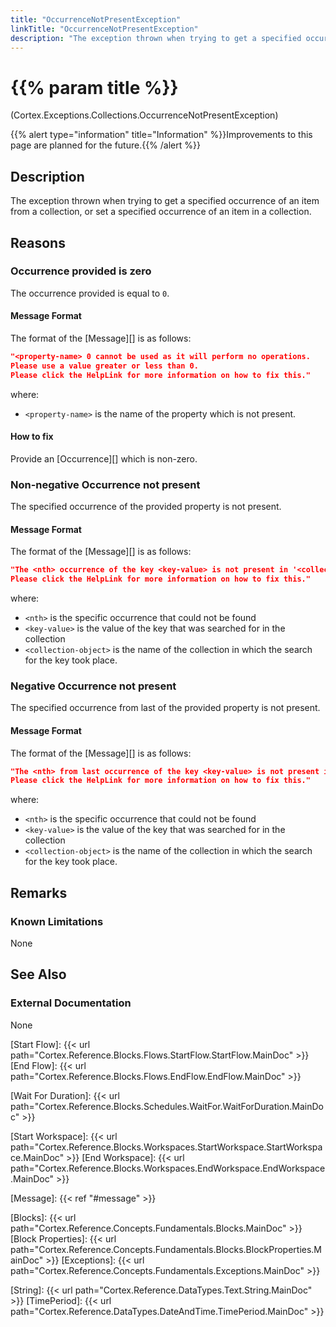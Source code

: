 ```yaml
---
title: "OccurrenceNotPresentException"
linkTitle: "OccurrenceNotPresentException"
description: "The exception thrown when trying to get a specified occurrence of an item from a collection, or set a specified occurrence of an item in a collection."
---
```


# {{% param title %}}

<p class="namespace">(Cortex.Exceptions.Collections.OccurrenceNotPresentException)</p>
{{% alert type="information" title="Information" %}}Improvements to this page are planned for the future.{{% /alert %}}

## Description

The exception thrown when trying to get a specified occurrence of an item from a collection, or set a specified occurrence of an item in a collection.

## Reasons

### Occurrence provided is zero

The occurrence provided is equal to `0`.

#### Message Format

The format of the [Message][] is as follows:

```json
"<property-name> 0 cannot be used as it will perform no operations. 
Please use a value greater or less than 0.
Please click the HelpLink for more information on how to fix this."
```

where:

* `<property-name>` is the name of the property which is not present.

#### How to fix

Provide an [Occurrence][] which is non-zero.

### Non-negative Occurrence not present

The specified occurrence of the provided property is not present.

#### Message Format

The format of the [Message][] is as follows:

```json
"The <nth> occurrence of the key <key-value> is not present in '<collection-object>'
Please click the HelpLink for more information on how to fix this."
```

where:

* `<nth>` is the specific occurrence that could not be found
* `<key-value>` is the value of the key that was searched for in the collection
* `<collection-object>` is the name of the collection in which the search for the key took place.

### Negative Occurrence not present

The specified occurrence from last of the provided property is not present.

#### Message Format

The format of the [Message][] is as follows:

```json
"The <nth> from last occurrence of the key <key-value> is not present in '<collection-object>'
Please click the HelpLink for more information on how to fix this."
```

where:

* `<nth>` is the specific occurrence that could not be found
* `<key-value>` is the value of the key that was searched for in the collection
* `<collection-object>` is the name of the collection in which the search for the key took place.

## Remarks

### Known Limitations

None

## See Also

### External Documentation

None

[Start Flow]: {{< url path="Cortex.Reference.Blocks.Flows.StartFlow.StartFlow.MainDoc" >}}
[End Flow]: {{< url path="Cortex.Reference.Blocks.Flows.EndFlow.EndFlow.MainDoc" >}}

[Wait For Duration]: {{< url path="Cortex.Reference.Blocks.Schedules.WaitFor.WaitForDuration.MainDoc" >}}

[Start Workspace]: {{< url path="Cortex.Reference.Blocks.Workspaces.StartWorkspace.StartWorkspace.MainDoc" >}}
[End Workspace]: {{< url path="Cortex.Reference.Blocks.Workspaces.EndWorkspace.EndWorkspace.MainDoc" >}}

[Message]: {{< ref "#message" >}}

[Blocks]: {{< url path="Cortex.Reference.Concepts.Fundamentals.Blocks.MainDoc" >}}
[Block Properties]: {{< url path="Cortex.Reference.Concepts.Fundamentals.Blocks.BlockProperties.MainDoc" >}}
[Exceptions]: {{< url path="Cortex.Reference.Concepts.Fundamentals.Exceptions.MainDoc" >}}

[String]: {{< url path="Cortex.Reference.DataTypes.Text.String.MainDoc" >}}
[TimePeriod]: {{< url path="Cortex.Reference.DataTypes.DateAndTime.TimePeriod.MainDoc" >}}
